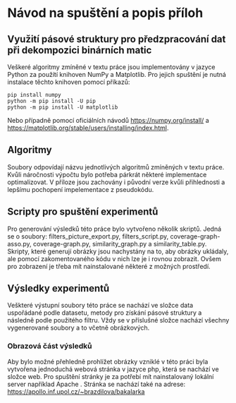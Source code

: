 # Návod na spuštění a popis příloh
## Využití pásové struktury pro předzpracování dat při dekompozici binárních matic

Veškeré algoritmy zmíněné v textu práce jsou implementovány v jazyce Python za použítí knihoven NumPy a Matplotlib. Pro jejich spuštění je nutná instalace těchto knihoven pomocí příkazů:

```console
pip install numpy
python -m pip install -U pip
python -m pip install -U matplotlib
```
Nebo případně pomocí oficiálních návodů https://numpy.org/install/ a https://matplotlib.org/stable/users/installing/index.html. 

## Algoritmy
Soubory odpovídají názvu jednotlivých algoritmů zmíněných v textu práce. Kvůli náročnosti výpočtu bylo potřeba párkrát některé implementace optimalizovat. V příloze jsou zachovány i původní verze kvůli přihlednosti a lepšímu pochopení impelementace z pseudokódu. 

## Scripty pro spuštění experimentů
Pro generování výsledků této práce bylo vytvořeno několik skriptů. Jedná se o soubory: filters_picture_export.py, filters_script.py, coverage-graph-asso.py, coverage-graph.py, similarity_graph.py a similarity_table.py. 
Skripty, které generují obrázky jsou nachystány na to, aby obrázky ukládaly, ale pomocí zakomentovaného kódu v nich lze je i rovnou zobrazit. Ovšem pro zobrazení je třeba mít nainstalované některé z možných prostředí.

## Výsledky experimentů
Veškteré výstupní soubory této práce se nachází ve složce data uspořádané podle datasetu, metody pro získání pásové struktury a následně podle použitého filtru. Vždy se v příslušné složce nachází všechny vygenerované soubory a to včetně obrázkových. 

### Obrazová část výsledků
Aby bylo možné přehledně prohlížet obrázky vzniklé v této práci byla vytvořena jednoduchá webová stránka v jazyce php, která se nachází ve složce web. Pro spuštění stránky je za potřebí mít nainstalovaný lokální server například Apache
. Stránka se nachází také na adrese: https://apollo.inf.upol.cz/~brazdilova/bakalarka